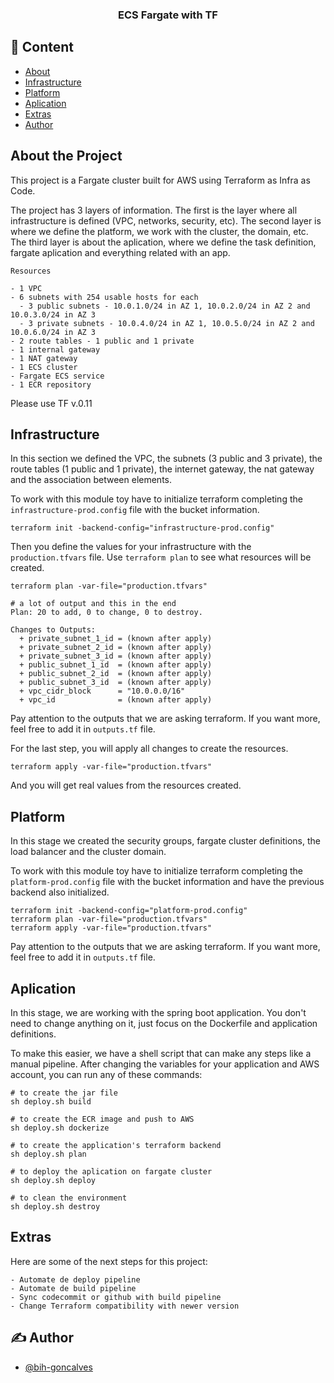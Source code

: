 <h3 align="center">ECS Fargate with TF</h3>

## 📝 Content

- [About](#about)
- [Infrastructure](#infrastructure)
- [Platform](#platform)
- [Aplication](#aplication)
- [Extras](#extras)
- [Author](#authors)


## About the Project <a name = "about"></a>

This project is a Fargate cluster built for AWS using Terraform as Infra as Code.

The project has 3 layers of information. The first is the layer where all infrastructure is defined (VPC, networks, security, etc). The second layer is where we define the platform, we work with the cluster, the domain, etc. The third layer is about the aplication, where we define the task definition, fargate aplication and everything related with an app.

```
Resources 

- 1 VPC
- 6 subnets with 254 usable hosts for each
  - 3 public subnets - 10.0.1.0/24 in AZ 1, 10.0.2.0/24 in AZ 2 and 10.0.3.0/24 in AZ 3
  - 3 private subnets - 10.0.4.0/24 in AZ 1, 10.0.5.0/24 in AZ 2 and 10.0.6.0/24 in AZ 3
- 2 route tables - 1 public and 1 private
- 1 internal gateway
- 1 NAT gateway
- 1 ECS cluster
- Fargate ECS service
- 1 ECR repository
```

Please use TF v.0.11

## Infrastructure <a name = "infrastructure"></a>

In this section we defined the VPC, the subnets (3 public and 3 private), the route tables (1 public and 1 private), the internet gateway, the nat gateway and the association between elements.

To work with this module toy have to initialize terraform completing the `infrastructure-prod.config` file with the bucket information.

```
terraform init -backend-config="infrastructure-prod.config"
```

Then you define the values for your infrastructure with the `production.tfvars` file. Use `terraform plan` to see what resources will be created.

```
terraform plan -var-file="production.tfvars" 

# a lot of output and this in the end
Plan: 20 to add, 0 to change, 0 to destroy.

Changes to Outputs:
  + private_subnet_1_id = (known after apply)
  + private_subnet_2_id = (known after apply)
  + private_subnet_3_id = (known after apply)
  + public_subnet_1_id  = (known after apply)
  + public_subnet_2_id  = (known after apply)
  + public_subnet_3_id  = (known after apply)
  + vpc_cidr_block      = "10.0.0.0/16"
  + vpc_id              = (known after apply)
```

Pay attention to the outputs that we are asking terraform. If you want more, feel free to add it in `outputs.tf` file.

For the last step, you will apply all changes to create the resources.

```
terraform apply -var-file="production.tfvars" 
```
And you will get real values from the resources created.

## Platform <a name = "platform"></a>

In this stage we created the security groups, fargate cluster definitions, the load balancer and the cluster domain.

To work with this module toy have to initialize terraform completing the `platform-prod.config` file with the bucket information and have the previous backend also initialized.

```
terraform init -backend-config="platform-prod.config"
terraform plan -var-file="production.tfvars" 
terraform apply -var-file="production.tfvars" 
```

Pay attention to the outputs that we are asking terraform. If you want more, feel free to add it in `outputs.tf` file.

## Aplication <a name = "aplication"></a>

In this stage, we are working with the spring boot application. You don't need to change anything on it, just focus on the Dockerfile and application definitions.

To make this easier, we have a shell script that can make any steps like a manual pipeline. After changing the variables for your application and AWS account, you can run any of these commands:

```
# to create the jar file
sh deploy.sh build

# to create the ECR image and push to AWS
sh deploy.sh dockerize

# to create the application's terraform backend
sh deploy.sh plan

# to deploy the aplication on fargate cluster
sh deploy.sh deploy

# to clean the environment
sh deploy.sh destroy
```

## Extras <a name = "extras"></a>

Here are some of the next steps for this project:

```
- Automate de deploy pipeline
- Automate de build pipeline
- Sync codecommit or github with build pipeline
- Change Terraform compatibility with newer version
```

## ✍️ Author <a name = "authors"></a>

- [@bih-goncalves](https://github.com/bih-goncalves)